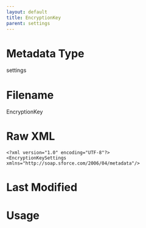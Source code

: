 ```yaml
---
layout: default
title: EncryptionKey
parent: settings
---
```

# Metadata Type
settings


# Filename 
EncryptionKey


# Raw XML
```
<?xml version="1.0" encoding="UTF-8"?>
<EncryptionKeySettings xmlns="http://soap.sforce.com/2006/04/metadata"/>
```


# Last Modified


# Usage
